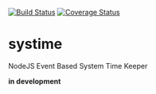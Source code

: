 [![Build Status](https://travis-ci.org/gregl83/systime.svg?branch=master)](https://travis-ci.org/gregl83/systime)
[![Coverage Status](https://coveralls.io/repos/gregl83/systime/badge.svg)](https://coveralls.io/r/gregl83/systime?branch=master)
# systime

NodeJS Event Based System Time Keeper

**in development**